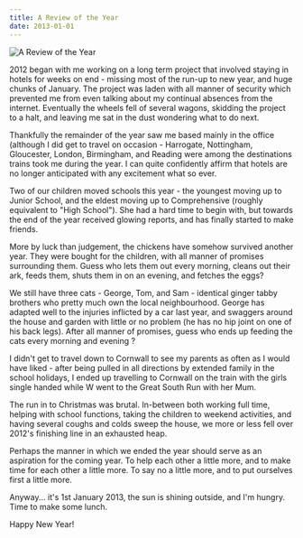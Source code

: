 ```yaml
---
title: A Review of the Year
date: 2013-01-01
---
```


![A Review of the Year](https://source.unsplash.com/LuQ2ex5HY3c/1600x900)

2012 began with me working on a long term project that involved staying in hotels for weeks on end - missing most of the run-up to new year, and huge chunks of January. The project was laden with all manner of security which prevented me from even talking about my continual absences from the internet. Eventually the wheels fell of several wagons, skidding the project to a halt, and leaving me sat in the dust wondering what to do next.

Thankfully the remainder of the year saw me based mainly in the office (although I did get to travel on occasion - Harrogate, Nottingham, Gloucester, London, Birmingham, and Reading were among the destinations trains took me during the year. I can quite confidently affirm that hotels are no longer anticipated with any excitement what so ever.

Two of our children moved schools this year - the youngest moving up to Junior School, and the eldest moving up to Comprehensive (roughly equivalent to "High School"). She had a hard time to begin with, but towards the end of the year received glowing reports, and has finally started to make friends.

More by luck than judgement, the chickens have somehow survived another year. They were bought for the children, with all manner of promises surrounding them. Guess who lets them out every morning, cleans out their ark, feeds them, shuts them in on an evening, and fetches the eggs?

We still have three cats - George, Tom, and Sam - identical ginger tabby brothers who pretty much own the local neighbourhood. George has adapted well to the injuries inflicted by a car last year, and swaggers around the house and garden with little or no problem (he has no hip joint on one of his back legs). After all manner of promises, guess who ends up feeding the cats every morning and evening ?

I didn't get to travel down to Cornwall to see my parents as often as I would have liked - after being pulled in all directions by extended family in the school holidays, I ended up travelling to Cornwall on the train with the girls single handed while W went to the Great South Run with her Mum.

The run in to Christmas was brutal. In-between both working full time, helping with school functions, taking the children to weekend activities, and having several coughs and colds sweep the house, we more or less fell over 2012's finishing line in an exhausted heap.

Perhaps the manner in which we ended the year should serve as an aspiration for the coming year. To help each other a little more, and to make time for each other a little more. To say no a little more, and to put ourselves first a little more.

Anyway... it's 1st January 2013, the sun is shining outside, and I'm hungry. Time to make some lunch.

Happy New Year!